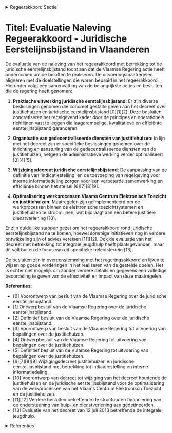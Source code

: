 

<details>
        <summary>Regeerakkoord Sectie </summary>
        <p>3.2.4 Juridische eerstelijnsbijstand De Vlaamse minister bevoegd voor Justitie en Handhaving evalueert en optimaliseert de uitvoering van het decreet m.b.t. de juridische eerstelijnsbijstand. </p>
        </details> 

# Titel: Evaluatie Naleving Regeerakkoord - Juridische Eerstelijnsbijstand in Vlaanderen

De evaluatie van de naleving van het regeerakkoord met betrekking tot de juridische eerstelijnsbijstand toont aan dat de Vlaamse Regering actie heeft ondernomen om de beloften te realiseren. De uitvoeringsmaatregelen aligneren met de doelstellingen die waren bepaald in het regeerakkoord. Hieronder volgt een samenvatting van de belangrijkste acties en besluiten die de regering heeft genomen:

1. **Praktische uitwerking juridische eerstelijnsbijstand**: Er zijn diverse beslissingen genomen die concreet gestalte geven aan het decreet over justitiehuizen en juridische eerstelijnsbijstand \[0\]\[1\]\[2\]. Deze besluiten concretiseren het regelgevend kader door de principes en operationele richtlijnen vast te leggen die laagdrempelige, kwalitatieve en efficiënte eerstelijnsbijstand garanderen.

2. **Organisatie van gedecentraliseerde diensten van justitiehuizen**: In lijn met het decreet zijn er specifieke beslissingen genomen over de inrichting en aansturing van de gedecentraliseerde diensten van de justitiehuizen, hetgeen de administratieve werking verder optimaliseert \[3\]\[4\]\[5\].

3. **Wijzigingsdecreet juridische eerstelijnsbijstand**: De aanpassing van de definitie van 'indicatiestelling' en de toevoeging van regelgeving voor interne informatiedeling zorgen voor een verbeterde samenwerking en efficiëntie binnen het stelsel \[6\]\[7\]\[8\]\[9\].

4. **Optimalisering werkprocessen Vlaams Centrum Elektronisch Toezicht en justitiehuizen**: Maatregelen zijn geïmplementeerd om de werkprocessen binnen de elektronische toezichtsystemen en justitiehuizen te stroomlijnen, wat bijdraagt aan een betere justitiële dienstverlening \[10\].

Er zijn duidelijke stappen gezet om het regeerakkoord rond juridische eerstelijnsbijstand na te komen, hoewel sommige initiatieven nog in verdere ontwikkeling zijn of advies vereisen \[11\]\[12\]. Ook de evaluatie van het decreet met betrekking tot integrale jeugdhulp heeft plaatsgevonden, maar dit valt buiten de focus van dit specifieke beleidsterrein \[13\].

De besluiten zijn in overeenstemming met het regeringsakkoord en lijken te wijzen op goede vorderingen in het realiseren van de gestelde doelen. Het is echter niet mogelijk om zonder verdere details en gegevens een volledige beoordeling te geven van de effectiviteit en impact van deze maatregelen.

**Referenties**:
- \[0\] Voorontwerp van besluit van de Vlaamse Regering over de juridische eerstelijnsbijstand.
- \[1\] Ontwerpbesluit van de Vlaamse Regering over de juridische eerstelijnsbijstand.
- \[2\] Definitief besluit van de Vlaamse Regering over de juridische eerstelijnsbijstand.
- \[3\] Voorontwerp van besluit van de Vlaamse Regering tot uitvoering van bepalingen over de justitiehuizen.
- \[4\] Ontwerpbesluit van de Vlaamse Regering tot uitvoering van bepalingen over de justitiehuizen.
- \[5\] Definitief besluit van de Vlaamse Regering tot uitvoering van bepalingen over de justitiehuizen.
- \[6\]\[7\]\[8\]\[9\] Wijzigingsdecreet justitiehuizen en juridische eerstelijnsbijstand met betrekking tot indicatiestelling en interne informatiedeling.
- \[10\] Voorontwerp van decreet tot wijziging van het decreet houdende de justitiehuizen en de juridische eerstelijnsbijstand voor de optimalisering van de werkprocessen van het Vlaams Centrum Elektronisch Toezicht en de justitiehuizen.
- \[11\]\[12\] Verdere besluiten betreffende de structuur en financiering van de ondersteuning van hulp- en dienstverlening aan gedetineerden.
- \[13\] Evaluatie van het decreet van 12 juli 2013 betreffende de integrale jeugdhulp.

<details>
        <summary>Referenties </summary>
        \[0\]: Juridische eerstelijnsbijstand: praktische uitwerking Voorontwerp van besluit van de Vlaamse Regering over de juridische eerstelijnsbijstand  Sinds 1 juli 2014 is Vlaanderen inhoudelijk bevoegd voor de juridische eerstelijnsbijstand en de commissies die de bijstand organiseren, en sinds 1 januari 2015 voor de subsidiëring van die commissies. Op het einde van de vorige legislatuur werd het nieuwe voorstel van decreet over de justitiehuizen en de juridische eerstelijnsbijstand goedgekeurd door het Vlaams Parlement. In dit decreet werden krachtlijnen en principes van de juridische eerstelijnsbijstand vastgelegd door zowel een nieuw inhoudelijk kader als een subsidiekader te ontwikkelen. Dit regelgevend kader heeft als doel de drempel naar de juridische eerstelijnsbijstand laag te houden en burgers op een geïntegreerde wijze snel de hulp te laten vinden die ze nodig hebben. Tot op heden wordt de organisatie van de juridische eerstelijnsbijstand nog geregeld via de bestaande federale regelgeving. Daarom keurt de Vlaamse Regering nu principieel een besluit goed dat  de praktische uitwerking van de bepalingen uit het decreet verder concretiseert in een Vlaams uniform kader dat een laagdrempelige, kwalitatieve en efficiënte juridische eerstelijnsbijstand garandeert. Over dit besluit wordt nog het advies ingewonnen van de Vlaamse Raad voor Welzijn, Volksgezondheid en Gezin, de Vlaamse toezichtcommissie voor de verwerking van persoonsgegevens en daarna de Raad van State.

\[1\]: Juridische eerstelijnsbijstand: praktische uitwerking Ontwerpbesluit van de Vlaamse Regering over de juridische eerstelijnsbijstand  Sinds 1 juli 2014 is Vlaanderen inhoudelijk bevoegd voor de juridische eerstelijnsbijstand en de commissies die de bijstand organiseren, en sinds 1 januari 2015 voor de subsidiëring van die commissies. Op het einde van de vorige legislatuur werd het nieuwe  decreet over de justitiehuizen en de juridische eerstelijnsbijstand goedgekeurd door het Vlaams Parlement. In dit decreet werden krachtlijnen en principes van de juridische eerstelijnsbijstand vastgelegd door zowel een nieuw inhoudelijk kader als een subsidiekader te ontwikkelen. Dit regelgevend kader wil de drempel naar de juridische eerstelijnsbijstand laag houden en burgers op een geïntegreerde wijze snel de hulp bieden die ze nodig hebben. Tot op heden wordt de organisatie van de juridische eerstelijnsbijstand nog geregeld via de bestaande federale regelgeving. Daarom keurt de  Vlaamse Regering nu, na advies van de Raad van State, definitief  een besluit goed dat  de praktische uitwerking van de bepalingen uit het decreet verder concretiseert in een Vlaams uniform kader dat een laagdrempelige, kwalitatieve en efficiënte juridische eerstelijnsbijstand garandeert.

\[2\]: Juridische eerstelijnsbijstand: praktische uitwerking Voorontwerp van besluit van de Vlaamse Regering over de juridische eerstelijnsbijstand  Sinds 1 juli 2014 is Vlaanderen inhoudelijk bevoegd voor de juridische eerstelijnsbijstand en de commissies die de bijstand organiseren, en sinds 1 januari 2015 voor de subsidiëring van die commissies. Op het einde van de vorige legislatuur werd het nieuwe  decreet over de justitiehuizen en de juridische eerstelijnsbijstand goedgekeurd door het Vlaams Parlement. In dit decreet werden krachtlijnen en principes van de juridische eerstelijnsbijstand vastgelegd door zowel een nieuw inhoudelijk kader als een subsidiekader te ontwikkelen. Dit regelgevend kader wil de drempel naar de juridische eerstelijnsbijstand laag houden en burgers op een geïntegreerde wijze snel de hulp te laten vinden die ze nodig hebben. Tot op heden wordt de organisatie van de juridische eerstelijnsbijstand nog geregeld via de bestaande federale regelgeving. Daarom keurt de  Vlaamse Regering nu, na adviezen van de Vlaamse Raad voor Welzijn, Volksgezondheid en Gezin en de Vlaamse toezichtcommissie voor de verwerking van persoonsgegevens, opnieuw   principieel  een besluit goed dat  de praktische uitwerking van de bepalingen uit het decreet verder concretiseert in een Vlaams uniform kader dat een laagdrempelige, kwalitatieve en efficiënte juridische eerstelijnsbijstand garandeert. Over dit besluit wordt nog het advies ingewonnen van de Raad van State.

\[3\]: Uitvoering bepalingen decreet justitiehuizen en de juridische eerstelijnsbijstand Voorontwerp van besluit van de Vlaamse Regering tot uitvoering van bepalingen over de justitiehuizen van het decreet van 26 april 2019 houdende de justitiehuizen en de juridische eerstelijnsbijstand  De Vlaamse Regering keurt principieel een besluit goed dat uitvoering geeft aan de  bepalingen over de justitiehuizen van het decreet van 26 april 2019 over de justitiehuizen en de juridische eerstelijnsbijstand. Meer bepaald gaat het over de  organisatie van de gedecentraliseerde diensten van de justitiehuizen en de  afstemming op de hervormde gerechtelijke arrondissementen, de voorwaarden voor de oprichting van antennes, de bewaartermijnen voor persoonsgegevens, de wijze van klachtenbehandeling en de inwerkingtreding van het decreet. Over dit besluit wordt nu het advies ingewonnen van de Vlaamse Toezichtcommissie voor de verwerking van persoonsgegevens.

\[4\]: Uitvoering bepalingen decreet justitiehuizen en juridische eerstelijnsbijstand Ontwerpbesluit van de Vlaamse Regering tot uitvoering van bepalingen over de justitiehuizen van het decreet van 26 april 2019 houdende de justitiehuizen en de juridische eerstelijnsbijstand  Na advies van de Raad van State keurt de Vlaamse Regering d efinitief een besluit goed dat uitvoering geeft aan de  bepalingen over de justitiehuizen van het decreet van 26 april 2019 over de justitiehuizen en de juridische eerstelijnsbijstand. Meer bepaald gaat het over de  organisatie van de gedecentraliseerde diensten van de justitiehuizen en de afstemming op de hervormde gerechtelijke arrondissementen, de voorwaarden voor de oprichting van antennes, de bewaartermijnen voor persoonsgegevens, en de inwerkingtreding van het decreet.

\[5\]: Uitvoering bepalingen decreet justitiehuizen en juridische eerstelijnsbijstand Voorontwerp van besluit van de Vlaamse Regering tot uitvoering van bepalingen over de justitiehuizen van het decreet van 26 april 2019 houdende de justitiehuizen en de juridische eerstelijnsbijstand  Na advies van de Vlaamse Toezichtcommissie voor de verwerking van persoonsgegevens keurt de Vlaamse Regering opnieuw  principieel een besluit goed dat uitvoering geeft aan de  bepalingen over de justitiehuizen van het decreet van 26 april 2019 over de justitiehuizen en de juridische eerstelijnsbijstand. Meer bepaald gaat het over de  organisatie van de gedecentraliseerde diensten van de justitiehuizen en de  afstemming op de hervormde gerechtelijke arrondissementen, de voorwaarden voor de oprichting van antennes, de bewaartermijnen voor persoonsgegevens, de wijze van klachtenbehandeling en de inwerkingtreding van het decreet. Het besluit gaat nu voor advies naar de Raad van State.

\[6\]: Wijzigingsdecreet justitiehuizen en juridische eerstelijnsbijstand: indicatiestelling en interne informatiedeling Bekrachtiging en afkondiging van het decreet tot wijziging van het decreet van 26 april 2019 houdende de justitiehuizen en de juridische eerstelijnsbijstand, wat betreft de indicatiestelling en de interne informatiedeling, aangenomen door het Vlaams Parlement op 15 maart 2023  De Vlaamse Regering beslist tot bekrachtiging en afkondiging van het decreet dat het decreet over de justitiehuizen en de juridische eerstelijnsbijstand wijzigt. Het wijzigt de definitie van 'indicatiestelling' en voegt een bepaling toe over interne informatiedeling tussen psychologen en justitieassistenten. Dit wijzigingsdecreet werd aangenomen door het Vlaams Parlement op 15 maart 2023.

\[7\]: Wijzigingsdecreet justitiehuizen en juridische eerstelijnsbijstand: indicatiestelling en interne informatiedeling Ontwerpdecreet tot wijziging van het decreet van 26 april 2019 houdende de justitiehuizen en de juridische eerstelijnsbijstand, wat betreft de indicatiestelling en de interne informatiedeling  Na advies van de Raad van State hecht de Vlaamse Regering haar definitieve goedkeuring aan het ontwerpdecreet dat het decreet over de justitiehuizen en de juridische eerstelijnsbijstand wijzigt. Het wijzigt de definitie van 'indicatiestelling' en voegt een bepaling toe over interne informatiedeling tussen psychologen en justitieassistenten. Het ontwerp van wijzigingsdecreet wordt nu ingediend bij het Vlaams Parlement.

\[8\]: Wijzigingsdecreet justitiehuizen en juridische eerstelijnsbijstand: indicatiestelling en interne informatiedeling Voorontwerp van decreet tot wijziging van het decreet van 26 april 2019 houdende de justitiehuizen en de juridische eerstelijnsbijstand, wat betreft indicatiestelling en interne infodeling  De Vlaamse Regering hecht haar principiële goedkeuring aan het  voorontwerp van decreet dat het decreet over de justitiehuizen en de juridische eerstelijnsbijstand wijzigt. Het  wijzigt de definitie van 'indicatiestelling' en voegt een bepaling toe over interne informatiedeling tussen psychologen en justitieassistenten. Over dit voorontwerp van wijzigingsdecreet wordt het advies ingewonnen van de Vlaamse Toezichtcommissie voor de verwerking van persoonsgegevens en daarna van de Raad van State.

\[9\]: Wijzigingsdecreet justitiehuizen en juridische eerstelijnsbijstand: indicatiestelling en interne informatiedeling Voorontwerp van decreet tot wijziging van het decreet van 26 april 2019 houdende de justitiehuizen en de juridische eerstelijnsbijstand, wat betreft de indicatiestelling en de interne informatiedeling  Na advies van de Vlaamse Toezichtcommissie voor de verwerking van persoonsgegevens hecht de Vlaamse Regering opnieuw haar principiële goedkeuring aan het  voorontwerp van decreet dat het decreet over de justitiehuizen en de juridische eerstelijnsbijstand wijzigt. Het  wijzigt de definitie van 'indicatiestelling' en voegt een bepaling toe over interne informatiedeling tussen psychologen en justitieassistenten. Over dit voorontwerp van wijzigingsdecreet wordt nog het advies ingewonnen van de Raad van State.

\[10\]: Optimalisering werkprocessen Vlaams Centrum Elektronisch Toezicht en justitiehuizen: wijzigingsdecreet Voorontwerp van decreet tot wijziging van het decreet van 26 april 2019 houdende de justitiehuizen en de juridische eerstelijnsbijstand, wat betreft de optimalisering van de werkprocessen van het Vlaams Centrum Elektronisch Toezicht en de justitiehuizen  De Vlaamse Regering wijzigt principieel het decreet over de justitiehuizen en de juridische eerstelijnsbijstand. Het voorontwerp van wijzigingsdecreet beoogt een optimalisering van de werking van de justitiehuizen en het Vlaams Centrum Elektronisch Toezicht (VCET). Er worden nieuwe instrumenten gecreëerd die het VCET toelaten om haar taken voortdurend zonder onderbreking op te nemen, en om korter op de bal te spelen en doortastender op te treden bij ernstige incidenten (beschadiging elektronisch toezichtsmateriaal, fysiek/verbaal geweld tegen personeel, ...). Zo komen er een aantal aanpassingen rond de bijstand aan slachtoffers en de gegevensverwerking, samen met een aantal maatregelen, zoals de voorwaarden om beroep te doen op een private partner, een strafbaarstelling voor het beschadigen van elektronisch toezichtsmateriaal, enz. Er wordt ook duidelijk aangegeven dat bepaalde personeelsleden van de justitiehuizen en het VCET een bindende eenzijdige beslissingsbevoegdheid hebben ten aanzien van justitiabelen. Tot slot worden een aantal waarborgen voorzien voor minderjarige daders in hun contacten met de justitiehuizen. Over dit voorontwerp van wijzigingsdecreet wordt het advies ingewonnen van de VTC, van de GBA en daarna van de Raad van State.

\[11\]: Ondersteuning in het kader van de organisatie van de hulp- en dienstverlening aan gedetineerden: ingebed in Agentschap Justitie en Handhaving Voorontwerp van besluit van de Vlaamse Regering tot wijziging van het besluit van de Vlaamse Regering van 13 december 2013 tot uitvoering van hoofdstuk 3 van het decreet van 8 maart 2013 betreffende de organisatie van hulp- en dienstverlening aan gedetineerden en van artikel 9 van het besluit van de Vlaamse Regering tot regeling van de gegevensverwerking en informatie- uitwisseling, vermeld in hoofdstuk 4 van het decreet van 8 maart 2013 betreffende de organisatie van hulp- en dienstverlening aan gedetineerden en tot wijziging van artikel 9 van het besluit van de Vlaamse Regering van 13 december 2013 tot uitvoering van hoofdstuk 3 van het decreet van 8 maart 2013 betreffende de organisatie van hulp- en dienstverlening aan gedetineer-den en tot bepaling van de inwerkingtreding van het decreet van 26 februari 2021 tot wijziging van het decreet van 8 maart 2013 betreffende de organisatie van hulp- en dienstverlening aan gedetineerden, wat betreft de inbedding van de functie ondersteuning in het Agentschap Justitie en Handhaving  Vanaf 1 juli 2024 wordt de ondersteuning in het kader van de organisatie van de hulp- en dienstverlening aan gedetineerden opgeheven bij de Centra voor Algemeen Welzijnswerk en rechtstreeks ingebed in het Agentschap Justitie en Handhaving. Dat moet zorgen voor een meer centrale aansturing van de coördinatie en ondersteuning van de hulp en dienstverlening aan gedetineerden. De Vlaamse Regering keurt hierover principieel het besluit goed. Over dit besluit wordt het advies ingewonnen van de Raad van State.

\[12\]: Delegatie minister voor justitiehuizen Ontwerpbesluit van de Vlaamse Regering houdende delegatie aan de Vlaamse minister bevoegd voor de justitiehuizen voor de subsidiëring op basis van het koninklijk besluit van 17 december 2003 betreffende de subsidiëring van instellingen die voorzien in een gespecialiseerde begeleiding voor burgers die betrokken zijn in een gerechtelijke procedure  Naar aanleiding van de overdracht van de bevoegdheden met betrekking tot de justitiehuizen van het federale niveau naar de gemeenschappen, keurt  de Vlaamse Regering het besluit goed dat delegatie verleent aan de Vlaamse minister bevoegd voor de justitiehuizen voor de toekenning van subsidies op basis van het koninklijk besluit van 17 december 2003 over  de subsidiëring van instellingen die voorzien in een gespecialiseerde begeleiding voor burgers die betrokken zijn in een gerechtelijke procedure.

\[13\]: Evaluatie van het decreet van 12 juli 2013 betreffende de integrale jeugdhulp
        </details> 

